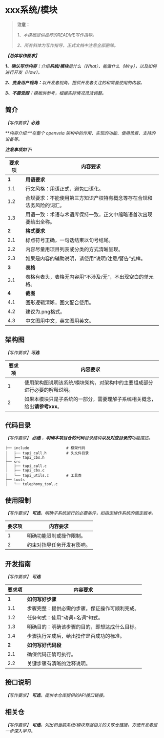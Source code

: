# xxx系统/模块

> **注意：**
>
> _1、本模板提供推荐的README写作指导。_
>
> _2、所有斜体为写作指导，正式文档中注意全部删除。_

**_【总体写作要求】_**

**_1、确认写作内容：_**_介绍**系统/模块**是什么（What）、能做什么（Why），以及如何进行开发（How）。_

**_2、变身用户视角：_**_以开发者视角，提供开发者关注的和需要使用的内容。_

**_3、不要受限：_**_模板供参考，根据实际情况灵活调整。_

## 简介

_【写作要求】**必选**_

_**内容介绍:**在整个 openvela 架构中的作用、实现的功能、使用场景、支持的设备等。_

_**注意事项如下:**_

| 要求项 | 内容要求 |
| -------- | -------- |
| **1** | **用语要求** |
| 1.1 | 行文风格：用语正式，避免口语化。 |
| 1.2 | 合规要求：不能使用第三方知识产权特有概念等存在合规和法务风险的词汇。 |
| 1.3 | 用语一致：术语与术语库保持一致，正文中缩略语首次出现要给出全称。 |
| **2** | **格式要求** |
| 2.1 | 标点符号正确，一句话结束以句号结尾。 |
| 2.2 | 内容尽量用项目列表或分类的方式清晰呈现。|
| 2.3 | 如果是内容的辅助说明，请使用“说明/注意/警告”式样。 |
| **3** | **表格** |
| 3.1 | 表格有表头，表格无内容用“不涉及/无”，不出现空白的单元格。 |
| **4** | **截图** |
| 4.1 | 图形逻辑清晰，图文配合使用。 |
| 4.2 | 建议为.png格式。 |
| 4.3 | 中文图用中文，英文图用英文。 |

## 架构图

_【写作要求】**可选**_

| 要求项 | 内容要求 |
| -------- | -------- |
| 1 | 使用架构图说明该系统/模块架构，对架构中的主要组成部分进行必要的解释说明。 |
| 2 | 如果本模块只是子系统的一部分，需要理解子系统相关概念，给出**请参考xxx**。 |

## 代码目录

_【写作要求】  **必选** ，**明确本项目仓的代码**目录结构**以及对应目录的**功能描述。_

```tree
├── include                 # 框架代码
│   ├── tapi_call.h         # 头文件目录
│   ├── tapi_cbs.h
├── src
│   ├── tapi_call.c
│   ├── tapi_cbs.c
│   └── tapi_utils.c        # 工具类
├── tools
│   └── telephony_tool.c
```

## 使用限制

_【写作要求】  **可选**，明确子系统运行的必要条件，如指定操作系统的固定版本。_

| 要求项 | 内容要求 |
| -------- | -------- |
| 1 | 明确功能限制或操作限制。 |
| 2 | 约束对指导任务开发有影响。 |

## 开发指南

_【写作要求】  **可选**_

| 要求项 | 内容要求 |
| -------- | -------- |
| **1** | **如何写好步骤** |
| 1.1 | 步骤完整：提供必需的步骤，保证操作可顺利完成。 |
| 1.2 | 任务句式：使用“动词+名词”句式。 |
| 1.3 | 明确目的：明确该步骤的目的，即想达成什么目标。 |
| 1.4 | 步骤执行完成后，给出操作是否成功的标准。 |
| **2** | **如何写好代码段** |
| 2.1 | 确保代码正确可执行。 |
| 2.2 | 关键步骤有清晰的注释说明。 |


## 接口说明

_【写作要求】 **可选**，提供本仓库提供的API接口链接。_

## 相关仓

_【写作要求】  **可选**，列出和当前系统/模块有强相关的关联仓链接，方便开发者进一步深入学习。_
